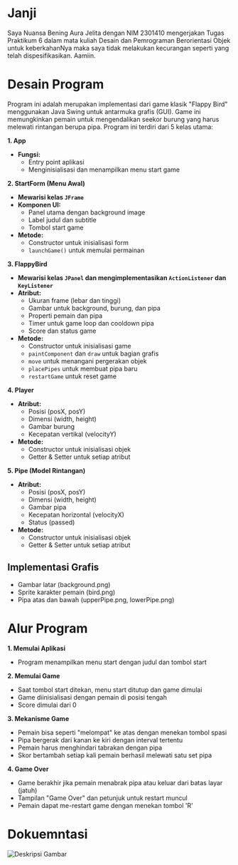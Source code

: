 # Janji
Saya Nuansa Bening Aura Jelita dengan NIM 2301410 mengerjakan Tugas Praktikum 6 dalam mata kuliah Desain dan Pemrograman Berorientasi Objek 
untuk keberkahanNya maka saya tidak melakukan kecurangan seperti yang telah dispesifikasikan. Aamiin.

# Desain Program
Program ini adalah merupakan implementasi dari game klasik "Flappy Bird" menggunakan Java Swing untuk antarmuka grafis (GUI). 
Game ini memungkinkan pemain untuk mengendalikan seekor burung yang harus melewati rintangan berupa pipa. Program ini terdiri dari 5 kelas utama:

**1. App**
* **Fungsi:**
  * Entry point aplikasi
  * Menginisialisasi dan menampilkan menu start game

**2. StartForm (Menu Awal)**
* **Mewarisi kelas `JFrame`**
* **Komponen UI:**
  * Panel utama dengan background image
  * Label judul dan subtitle
  * Tombol start game
* **Metode:**
  * Constructor untuk inisialisasi form
  * `launchGame()` untuk memulai permainan

**3. FlappyBird**
* **Mewarisi kelas `JPanel` dan mengimplementasikan `ActionListener` dan `KeyListener`**
* **Atribut:**
  * Ukuran frame (lebar dan tinggi)
  * Gambar untuk background, burung, dan pipa
  * Properti pemain dan pipa
  * Timer untuk game loop dan cooldown pipa
  * Score dan status game
* **Metode:**
  * Constructor untuk inisialisasi game
  * `paintComponent` dan `draw` untuk bagian grafis
  * `move` untuk menangani pergerakan objek
  * `placePipes` untuk membuat pipa baru
  * `restartGame` untuk reset game

**4. Player**
* **Atribut:**
  * Posisi (posX, posY)
  * Dimensi (width, height)
  * Gambar burung
  * Kecepatan vertikal (velocityY)
* **Metode:**
  * Constructor untuk inisialisasi objek
  * Getter & Setter untuk setiap atribut

**5. Pipe (Model Rintangan)**
* **Atribut:**
  * Posisi (posX, posY)
  * Dimensi (width, height)
  * Gambar pipa
  * Kecepatan horizontal (velocityX)
  * Status (passed)
* **Metode:**
  * Constructor untuk inisialisasi objek
  * Getter & Setter untuk setiap atribut

## Implementasi Grafis
* Gambar latar (background.png)
* Sprite karakter pemain (bird.png)
* Pipa atas dan bawah (upperPipe.png, lowerPipe.png)

# Alur Program
**1. Memulai Aplikasi**
* Program menampilkan menu start dengan judul dan tombol start

**2. Memulai Game**
* Saat tombol start ditekan, menu start ditutup dan game dimulai
* Game diinisialisasi dengan pemain di posisi tengah
* Score dimulai dari 0

**3. Mekanisme Game**
* Pemain bisa seperti "melompat" ke atas dengan menekan tombol spasi
* Pipa bergerak dari kanan ke kiri dengan interval tertentu
* Pemain harus menghindari tabrakan dengan pipa
* Skor bertambah setiap kali pemain berhasil melewati satu set pipa

**4. Game Over**
* Game berakhir jika pemain menabrak pipa atau keluar dari batas layar (jatuh)
* Tampilan "Game Over" dan petunjuk untuk restart muncul
* Pemain dapat me-restart game dengan menekan tombol 'R'

# Dokuemntasi 
![Deskripsi Gambar](Screenshots/SCREEN-RECORD.gif)
